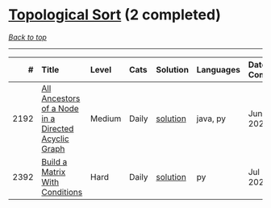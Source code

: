 # [Topological Sort](<https://leetcode.com/tag/Topological-Sort/>) (2 completed)

*[Back to top](<../../README.md>)*

------

|    # | Title                                                                                                                                      | Level   | Cats   | Solution                                                                       | Languages   | Date Complete   |
|-----:|:-------------------------------------------------------------------------------------------------------------------------------------------|:--------|:-------|:-------------------------------------------------------------------------------|:------------|:----------------|
| 2192 | [All Ancestors of a Node in a Directed Acyclic Graph](<https://leetcode.com/problems/all-ancestors-of-a-node-in-a-directed-acyclic-graph>) | Medium  | Daily  | [solution](<../_2192. All Ancestors of a Node in a Directed Acyclic Graph.md>) | java, py    | Jun 29, 2024    |
| 2392 | [Build a Matrix With Conditions](<https://leetcode.com/problems/build-a-matrix-with-conditions>)                                           | Hard    | Daily  | [solution](<../_2392. Build a Matrix With Conditions.md>)                      | py          | Jul 21, 2024    |